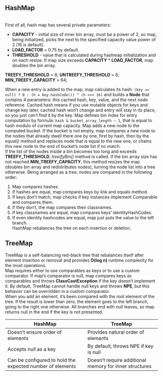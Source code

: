 ## HashMap
<br>First of all, hash map has several private parameters:
- **CAPACITY** - initial size of inner bin array, must be a power of 2, so map, being initialized, picks the next to the specified capacity value power of 2 (16 is default).
- **LOAD_FACTOR** = 0.75 by default.
- **THRESHOLD** - value that is calculated during hashmap initialization and on each resize. If map size exceeds **CAPACITY** \* **LOAD_FACTOR**, map doubles the bin array.<br>

**TREEFY_THRESHOLD** = 8; 
**UNTREEFY_THRESHOLD** = 6; 
**MIN_TREEFY_CAPACITY** = 64;<br>

When a new entry is added to the map, map calculates its hash: `(key == null) ? 0 : (h = key.hashCode()) ^ (h >>> 16)` and builds a **Node** that contains 4 parameters: this cached hash, key, value, and the next node reference. Cached hash means if you use mutable objects for keys and change key later, cached hash won’t change and entry will stay in its place, so you just can’t find it by the key. Map defines bin index for entry computation by formula: `hash & bucket_array_length – 1`, that is equal to hash modulo of current map capacity. Map adds a new node to the computed bucket. If the bucket is not empty, map compares a new node to the nodes that already dwell there one by one, first by hash, then by the *equal()* method and replaces node that is equal to the new one, or chains this new node to the end of bucket’s node list if no match.<br>
If the list of the nodes inside a bin becomes too long and exceeds **TREEFY_THRESHOLD**, *treeifyBin()* method is called. If the bin array size has not reached **MIN_TREEFY_CAPACITY**, this method resizes the map (doubles bin array and redistributes nodes), turning the node list into a tree otherwise. Being arranged as a tree, nodes are compared in the following order:<br>
1. Map compares hashes.
2. If hashes are equal, map compares keys by link and equals method.
3. If keys don’t match, map checks if key instances implement Comparable and compares them.
4. If they don’t, the map compares their classnames.
5. If key classnames are equal, map compares keys’ identityHashCodes.
6. If even identity hashcodes are equal, map just puts the value to the left branch.
<br>HashMap rebalances the tree on each insertion or deletion.
## TreeMap

TreeMap is a self-balancing red-black tree that rebalances itself after element insertion or removal and provides **O(log n)** runtime complexity for the most operations.<br>
Map requires either to use comparables as keys or to use a custom comparator. If map’s comparator is null, map compares keys as comparables and throws **ClassCastException** if the key doesn’t implement it. By default, TreeMap cannot handle null keys and throws **NPE**, but this behavior can be overridden in a custom comparator. <br>
When you add an element, it’s been compared with the root element of the tree. If the result is lower than zero, the element goes to the left branch, going to the right one otherwise. All branches end with null leaves, so map returns null in the end if the key is not presented.

| HashMap                                                   | TreeMap                                                |
| --------------------------------------------------------- | ------------------------------------------------------ |
| Doesn’t ensure order of elements                          | Provides natural order of elements                     |
| Accepts null as a key                                     | By default, throws NPE if key is null                  |
| Can be configured to hold the expected number of elements | Doesn’t require additional memory for inner structures |
